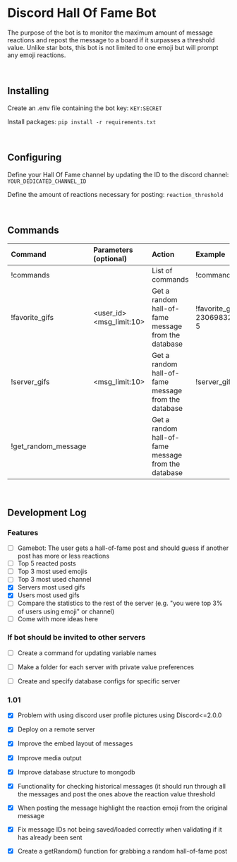 # Discord Hall Of Fame Bot
The purpose of the bot is to monitor the maximum amount of message reactions and repost the message to a board if it surpasses a threshold value. Unlike star bots, this bot is not limited to one emoji but will prompt any emoji reactions.

<br>

## Installing
Create an .env file containing the bot key:
```KEY:SECRET```

Install packages:
```pip install -r requirements.txt```

<br>

## Configuring
Define your Hall Of Fame channel by updating the ID to the discord channel: ```YOUR_DEDICATED_CHANNEL_ID```

Define the amount of reactions necessary for posting: ```reaction_threshold```

<br>

## Commands

| Command | Parameters (optional) | Action | Example |
| :------------- |:-------------|:-------------|:-------------|
| !commands | | List of commands | !commands |
| !favorite_gifs | <user_id> \<msg_limit:10> | Get a random hall-of-fame message from the database | !favorite_gifs 230698327589650432 5 |
| !server_gifs | \<msg_limit:10> | Get a random hall-of-fame message from the database | !server_gifs 7 |
| !get_random_message | | Get a random hall-of-fame message from the database |


<br>


## Development Log

### Features
- [ ] Gamebot: The user gets a hall-of-fame post and should guess if another post has more or less reactions
- [ ] Top 5 reacted posts
- [ ] Top 3 most used emojis
- [ ] Top 3 most used channel
- [x] Servers most used gifs
- [x] Users most used gifs
- [ ] Compare the statistics to the rest of the server (e.g. "you were top 3% of users using emoji" or channel)
- [ ] Come with more ideas here

### If bot should be invited to other servers
- [ ] Create a command for updating variable names
- [ ] Make a folder for each server with private value preferences
- [ ] Create and specify database configs for specific server


### 1.01
- [x] Problem with using discord user profile pictures using Discord<=2.0.0
- [x] Deploy on a remote server
- [x] Improve the embed layout of messages
- [x] Improve media output
- [x] Improve database structure to mongodb
- [x] Functionality for checking historical messages (it should run through all the messages and post the ones above the reaction value threshold
- [x] When posting the message highlight the reaction emoji from the original message
- [x] Fix message IDs not being saved/loaded correctly when validating if it has already been sent
- [x] Create a getRandom() function for grabbing a random hall-of-fame post

